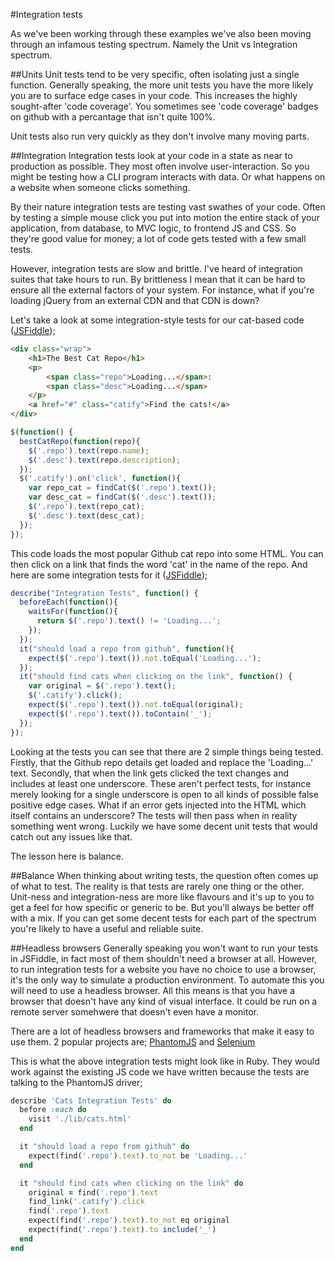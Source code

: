 #Integration tests

As we've been working through these examples we've also been moving through an infamous testing spectrum. Namely
the Unit vs Integration spectrum.

##Units
Unit tests tend to be very specific, often isolating just a single function. Generally speaking, the more unit
tests you have the more likely you are to surface edge cases in your code. This increases the highly sought-after
'code coverage'. You sometimes see 'code coverage' badges on github with a percantage that isn't quite 100%.

Unit tests also run very quickly as they don't involve many moving parts.

##Integration
Integration tests look at your code in a state as near to production as possible. They most often involve user-interaction.
So you might be testing how a CLI program interacts with data. Or what happens on a website when someone clicks something.

By their nature integration tests are testing vast swathes of your code. Often by testing a simple mouse click you put
into motion the entire stack of your application, from database, to MVC logic, to frontend JS and CSS. So they're good value
for money; a lot of code gets tested with a few small tests.

However, integration tests are slow and brittle. I've heard of integration suites that take hours to run. By brittleness I
mean that it can be hard to ensure all the external factors of your system. For instance, what if you're loading jQuery
from an external CDN and that CDN is down?

Let's take a look at some integration-style tests for our cat-based code ([JSFiddle](http://jsfiddle.net/wzAyL/153/));

```html
<div class="wrap">
	<h1>The Best Cat Repo</h1>
	<p>
	    <span class="repo">Loading...</span>:
	    <span class="desc">Loading...</span>
	</p>
	<a href="#" class="catify">Find the cats!</a>
</div>
```
```js
$(function() {
  bestCatRepo(function(repo){
    $('.repo').text(repo.name);
    $('.desc').text(repo.description);
  });
  $('.catify').on('click', function(){
    var repo_cat = findCat($('.repo').text());
    var desc_cat = findCat($('.desc').text());
    $('.repo').text(repo_cat);
    $('.desc').text(desc_cat);
  });
});
```

This code loads the most popular Github cat repo into some HTML. You can then click on a link that finds the word 'cat' in
the name of the repo. And here are some integration tests for it ([JSFiddle](http://jsfiddle.net/wzAyL/154/));

```js
describe("Integration Tests", function() {
  beforeEach(function(){
    waitsFor(function(){
      return $('.repo').text() != 'Loading...';
    });
  });
  it("should load a repo from github", function(){
    expect($('.repo').text()).not.toEqual('Loading...');
  });
  it("should find cats when clicking on the link", function() {
    var original = $('.repo').text();
    $('.catify').click();
    expect($('.repo').text()).not.toEqual(original);
    expect($('.repo').text()).toContain('_');
  });
});
```

Looking at the tests you can see that there are 2 simple things being tested. Firstly, that the Github repo
details get loaded and replace the 'Loading...' text. Secondly, that when the link gets clicked the text changes and
includes at least one underscore. These aren't perfect tests, for instance merely looking for a single underscore
is open to all kinds of possible false positive edge cases. What if an error gets injected into the HTML which itself
contains an underscore? The tests will then pass when in reality something went wrong. Luckily we have some decent
unit tests that would catch out any issues like that.

The lesson here is balance.

##Balance
When thinking about writing tests, the question often comes up of what to test. The reality is that tests are rarely one
thing or the other. Unit-ness and integration-ness are more like flavours and it's up to you to get a feel for how specific
or generic to be. But you'll always be better off with a mix. If you can get some decent tests for each part of the spectrum
you're likely to have a useful and reliable suite.

##Headless browsers
Generally speaking you won't want to run your tests in JSFiddle, in fact most of them shouldn't need a browser at all.
However, to run integration tests for a website you have no choice to use a browser, it's the only way to simulate a
production environment. To automate this you will need to use a headless browser. All this means is that you have a browser
that doesn't have any kind of visual interface. It could be run on a remote server somehwere that doesn't even have a
monitor.

There are a lot of headless browsers and frameworks that make it easy to use them. 2 popular projects are;
[PhantomJS](http://phantomjs.org/) and [Selenium](http://docs.seleniumhq.org/)

This is what the above integration tests might look like in Ruby. They would work against the existing JS code we have
written because the tests are talking to the PhantomJS driver;

```ruby
describe 'Cats Integration Tests' do
  before :each do
    visit './lib/cats.html'
  end

  it "should load a repo from github" do
    expect(find('.repo').text).to_not be 'Loading...'
  end

  it "should find cats when clicking on the link" do
    original = find('.repo').text
    find_link('.catify').click
    find('.repo').text
    expect(find('.repo').text).to_not eq original
    expect(find('.repo').text).to include('_')
  end
end
```
